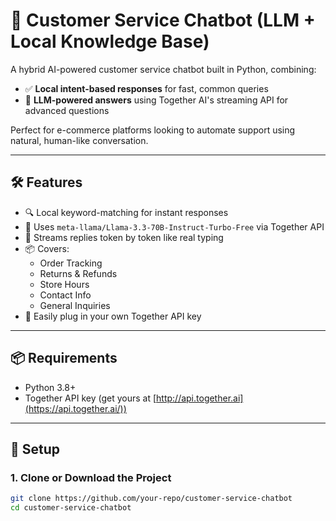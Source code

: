 # 🤖 Customer Service Chatbot (LLM + Local Knowledge Base)

A hybrid AI-powered customer service chatbot built in Python, combining:

- ✅ **Local intent-based responses** for fast, common queries
- 🧠 **LLM-powered answers** using Together AI's streaming API for advanced questions

Perfect for e-commerce platforms looking to automate support using natural, human-like conversation.

---

## 🛠️ Features

- 🔍 Local keyword-matching for instant responses
- 🧠 Uses `meta-llama/Llama-3.3-70B-Instruct-Turbo-Free` via Together API
- 💬 Streams replies token by token like real typing
- 📦 Covers:
  - Order Tracking
  - Returns & Refunds
  - Store Hours
  - Contact Info
  - General Inquiries
- 🔐 Easily plug in your own Together API key

---

## 📦 Requirements

- Python 3.8+
- Together API key (get yours at [http://api.together.ai](https://api.together.ai/))

---

## 🔧 Setup

### 1. Clone or Download the Project

```bash
git clone https://github.com/your-repo/customer-service-chatbot
cd customer-service-chatbot
